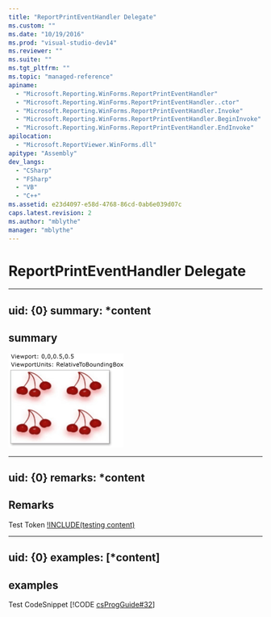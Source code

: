 ```yaml
---
title: "ReportPrintEventHandler Delegate"
ms.custom: ""
ms.date: "10/19/2016"
ms.prod: "visual-studio-dev14"
ms.reviewer: ""
ms.suite: ""
ms.tgt_pltfrm: ""
ms.topic: "managed-reference"
apiname: 
  - "Microsoft.Reporting.WinForms.ReportPrintEventHandler"
  - "Microsoft.Reporting.WinForms.ReportPrintEventHandler..ctor"
  - "Microsoft.Reporting.WinForms.ReportPrintEventHandler.Invoke"
  - "Microsoft.Reporting.WinForms.ReportPrintEventHandler.BeginInvoke"
  - "Microsoft.Reporting.WinForms.ReportPrintEventHandler.EndInvoke"
apilocation: 
  - "Microsoft.ReportViewer.WinForms.dll"
apitype: "Assembly"
dev_langs: 
  - "CSharp"
  - "FSharp"
  - "VB"
  - "C++"
ms.assetid: e23d4097-e58d-4768-86cd-0ab6e039d07c
caps.latest.revision: 2
ms.author: "mblythe"
manager: "mblythe"
---
```

# ReportPrintEventHandler Delegate
---  
uid: {0}
summary: *content  
--- 

## summary
![hahha](../../../Override\Microsoft.Reporting.WinForms\ServerReport\Timeout/media/0.png)

---  
uid: {0}
remarks: *content  
---  
  
## Remarks  
Test Token [!INCLUDE(testing content)](../../../Override\Microsoft.Reporting.WebForms\IReportViewerMessages3/includes/ado_whidbey_long_md.md)

---  
uid: {0}
examples: [*content]
---  
  
## examples  
Test CodeSnippet [!CODE [csProgGuide#32](../CodeSnippet/VS_Snippets_VBCSharp/csProsgGuide#32)] 
